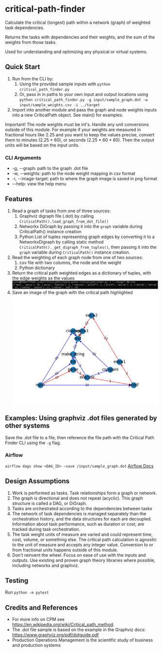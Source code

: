 # critical-path-finder

Calculate the critical (longest) path within a network (graph) of weighted task dependencies.

Returns the tasks with dependencies and their weights, and the sum of the weights from those tasks.

Used for understanding and optimizing any physical or virtual systems.

## Quick Start

1. Run from the CLI by:
   1. Using the provided sample inputs with `python critical_path_finder.py`
   1. Or, pass in in paths to your own input and output locations using
`python critical_path_finder.py -g input/sample_graph.dot -w input/sample_weights.csv -i ../target`
1. Import into another module and pass the graph and node weights inputs into a new CriticalPath object.  See main() for examples.

Important! The node weights must be int's.  Handle any unit conversions outside of this module.  For example if your weights are measured in fractional hours like 2.25 and you want to keep the values precise, convert them to minutes (2.25 * 60), or seconds (2.25 * 60 * 60).  Then the output units will be based on the input units.

### CLI Arguments

* -g, --graph: path to the graph .dot file
* -w, --weights: path to the node weight mapping in csv format
* -i, --image-target: path to where the graph image is saved in png format
* --help: view the help menu

## Features

1. Read a graph of tasks from one of three sources:
    1. Graphviz digraph file (.dot) by calling `CriticalPath().load_graph_from_dot_file()`
    1. Networkx DiGraph by passing it into the `graph` variable during CriticalPath() instance creation
    1. Python List of tuples representing graph edges by converting it to a NetworkxDigraph by calling static method `CriticalPath()._get_digraph_from_tuples()`, then passing it into the `graph` variable during `CriticalPath()` instance creation.
1. Read the weighting of each graph node from one of two sources:
    1. csv file with two columns, the node and the weight
    1. Python dictionary
1. Return the critical path weighted edges as a dictionary of tuples, with the edge weights as the values
![Example CLI output showing the critical path as weighted edges](/critical_path_finder/sample/CLI-output-sample.png?raw=true "Sample Critical Path Dictionary")
1. Save an image of the graph with the critical path highlighted
![Example graph with the critical path highlighted](/critical_path_finder/sample/CriticalPathGraph-sample.png?raw=true "Sample Critical Path Image")

## Examples: Using graphviz .dot files generated by other systems
Save the .dot file to a file, then reference the file path with the Critical Path Finder CLI using the `-g` flag.

### Airflow
`airflow dags show <DAG_ID> –save /input/sample_graph.dot` [Airflow Docs](https://airflow.apache.org/docs/apache-airflow/stable/cli-and-env-variables-ref.html#show)

## Design Assumptions

1. Work is performed as tasks.  Task relationships form a graph or network.
1. The graph is directional and does not repeat (acyclic).  This graph structure is called a DAG, or DiGraph.
1. Tasks are orchestrated according to the dependencies between tasks
1. The network of task dependencies is managed separately than the orchestration history, and the data structures for each are decoupled.  Information about task performance, such as duration or cost, are tracked during task orchestration.
1. The task weight units of measure are varied and could represent time, cost, volume, or something else.  The critical path calculation is agnostic to the unit of measure and accepts any integer value.  Conversion to or from fractional units happens outside of this module.
1. Don't reinvent the wheel.  Focus on ease of use with the inputs and outputs.  Use existing and proven graph theory libraries where possible, including networkx and graphviz.

## Testing

Run `python -m pytest`

## Credits and References

* For more info on CPM see https://en.wikipedia.org/wiki/Critical_path_method.
* The .dot file sample is based on the example in the Graphviz docs: https://www.graphviz.org/pdf/dotguide.pdf
* Production Operations Management is the scientific study of business and production systems
